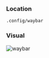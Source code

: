 ### Location
```.config/waybar```

### Visual
![waybar](https://github.com/EveIsSim/dotfiles/blob/master/.config/waybar/waybar.png)

